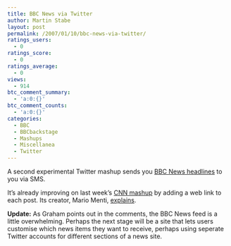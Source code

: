 ```yaml
---
title: BBC News via Twitter
author: Martin Stabe
layout: post
permalink: /2007/01/10/bbc-news-via-twitter/
ratings_users:
  - 0
ratings_score:
  - 0
ratings_average:
  - 0
views:
  - 914
btc_comment_summary:
  - 'a:0:{}'
btc_comment_counts:
  - 'a:0:{}'
categories:
  - BBC
  - BBCbackstage
  - Mashups
  - Miscellanea
  - Twitter
---
```

A second experimental Twitter mashup sends you [BBC News headlines][1] to you via SMS.

It&#8217;s already improving on last week&#8217;s [CNN mashup][2] by adding a web link to each post. Its creator, Mario Menti, [explains][3].

**Update:** As Graham points out in the comments, the BBC News feed is a little overwhelming. Perhaps the next stage will be a site that lets users customise which news items they want to receive, perhaps using seperate Twitter accounts for different sections of a news site.

 [1]: http://twitter.com/bbcnews
 [2]: http://www.martinstabe.com/blog/2007/01/02/cnn-breaking-news-on-twitter/
 [3]: http://menti.net/?p=85